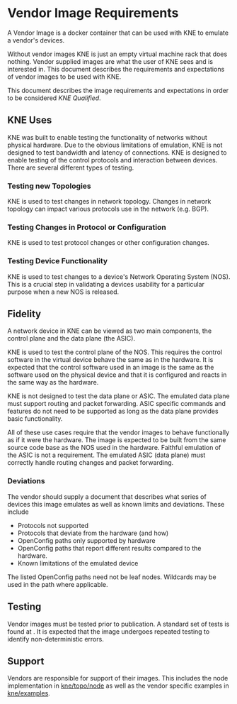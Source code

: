 # Vendor Image Requirements

A Vendor Image is a docker container that can be used with KNE to emulate a
vendor's devices.

Without vendor images KNE is just an empty virtual machine rack that does
nothing.  Vendor supplied images are what the user of KNE sees and is interested
in.  This document describes the requirements and expectations of vendor images
to be used with KNE.

This document describes the image requirements and expectations in order to be
considered *KNE Qualified*.

## KNE Uses

KNE was built to enable testing the functionality of networks without physical
hardware.  Due to the obvious limitations of emulation, KNE is not designed to
test bandwidth and latency of connections.  KNE is designed to enable testing of
the control protocols and interaction between devices.  There are several
different types of testing.

### Testing new Topologies

KNE is used to test changes in network topology.  Changes in network topology
can impact various protocols use in the network (e.g. BGP).

### Testing Changes in Protocol or Configuration

KNE is used to test protocol changes or other configuration changes.

### Testing Device Functionality

KNE is used to test changes to a device's Network Operating System (NOS).  This
is a crucial step in validating a devices usability for a particular purpose
when a new NOS is released.

## Fidelity

A network device in KNE can be viewed as two main components, the control plane
and the data plane (the ASIC).

KNE is used to test the control plane of the NOS.  This requires the control
software in the virtual device behave the same as in the hardware.  It is
expected that the control software used in an image is the same as the
software used on the physical device and that it is configured and reacts in the
same way as the hardware.

KNE is not designed to test the data plane or ASIC.  The emulated data plane
must support routing and packet forwarding.  ASIC specific commands and features
do not need to be supported as long as the data plane provides basic
functionality.

All of these use cases require that the vendor images to behave functionally as
if it were the hardware.  The image is expected to be built from the same source
code base as the NOS used in the hardware.  Faithful emulation of the ASIC is
not a requirement.  The emulated ASIC (data plane) must correctly handle routing
changes and packet forwarding.

### Deviations

The vendor should supply a document that describes what series of devices this
image emulates as well as known limits and deviations.  These include

* Protocols not supported
* Protocols that deviate from the hardware (and how)
* OpenConfig paths only supported by hardware
* OpenConfig paths that report different results compared to the hardware.
* Known limitations of the emulated device

The listed OpenConfig paths need not be leaf nodes.  Wildcards may be used in
the path where applicable.

## Testing

Vendor images must be tested prior to publication.  A standard set of tests is
found at <INSERT LOCATION HERE>.  It is expected that the image undergoes
repeated testing to identify non-deterministic errors.

## Support

Vendors are responsible for support of their images.  This includes the node
implementation in
[kne/topo/node](https://github.com/openconfig/kne/tree/main/topo/node) as well
as the vendor specific examples in
[kne/examples](https://github.com/openconfig/kne/tree/main/examples).
